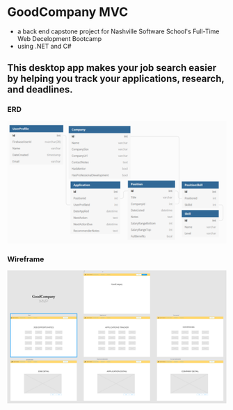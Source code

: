 # GoodCompany MVC
* a back end capstone project for Nashville Software School's Full-Time Web Decelopment Bootcamp
* using .NET and C# 

## This desktop app makes your job search easier by helping you track your applications, research, and deadlines.
### ERD
![ERD](https://github.com/KsquaredK/GoodCompany/blob/initial/FirebaseMVC/assets/ERD_GoodCompany.png)

### Wireframe
![Wireframe](https://github.com/KsquaredK/GoodCompany/blob/initial/FirebaseMVC/assets/Wireframe_GoodCompany.png)

